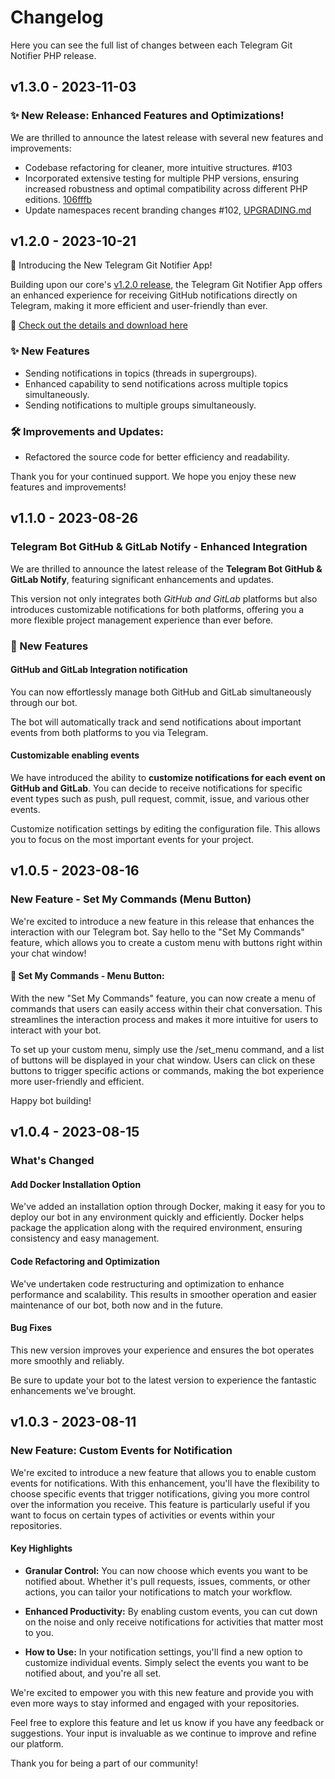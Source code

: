# Changelog

Here you can see the full list of changes between each Telegram Git Notifier PHP release.

## v1.3.0 - 2023-11-03

### ✨  New Release: Enhanced Features and Optimizations!

We are thrilled to announce the latest release with several new features and improvements:

- Codebase refactoring for cleaner, more intuitive structures. #103
- Incorporated extensive testing for multiple PHP versions, ensuring increased robustness and optimal compatibility across different PHP editions. [106fffb](https://github.com/cslant/telegram-git-notifier-app/commit/106fffbbaf2055262c72bb4daaa32036c5b1466f)
- Update namespaces recent branding changes #102, [UPGRADING.md](https://github.com/cslant/telegram-git-notifier-app/blob/v1.3.0/UPGRADING.md)

## v1.2.0 - 2023-10-21

🎉 Introducing the New Telegram Git Notifier App!

Building upon our core's [v1.2.0 release](https://github.com/lbiltech/telegram-git-notifier/releases/tag/v1.2.0), the Telegram Git Notifier App offers an enhanced experience for receiving GitHub notifications directly on Telegram, making it more efficient and user-friendly than ever.

🔗 [Check out the details and download here](https://github.com/lbiltech/telegram-git-notifier-app)

### ✨ New Features

- Sending notifications in topics (threads in supergroups).
- Enhanced capability to send notifications across multiple topics simultaneously.
- Sending notifications to multiple groups simultaneously.

### 🛠 Improvements and Updates:

- Refactored the source code for better efficiency and readability.

Thank you for your continued support. We hope you enjoy these new features and improvements!

## v1.1.0 - 2023-08-26

### Telegram Bot GitHub & GitLab Notify - Enhanced Integration

We are thrilled to announce the latest release of the **Telegram Bot GitHub & GitLab Notify**, featuring significant enhancements and updates.

This version not only integrates both *GitHub and GitLab* platforms but also introduces customizable notifications for both platforms, offering you a more flexible project management experience than ever before.

### 🚀 New Features

#### GitHub and GitLab Integration notification

You can now effortlessly manage both GitHub and GitLab simultaneously through our bot.

The bot will automatically track and send notifications about important events from both platforms to you via Telegram.

#### Customizable enabling events

We have introduced the ability to **customize notifications for each event on GitHub and GitLab**. You can decide to receive notifications for specific event types such as push, pull request, commit, issue, and various other events.

Customize notification settings by editing the configuration file. This allows you to focus on the most important events for your project.

## v1.0.5 - 2023-08-16

### New Feature - Set My Commands (Menu Button)

We're excited to introduce a new feature in this release that enhances the interaction with our Telegram bot. Say hello to the "Set My Commands" feature, which allows you to create a custom menu with buttons right within your chat window!

#### 📌 Set My Commands - Menu Button:

With the new "Set My Commands" feature, you can now create a menu of commands that users can easily access within their chat conversation. This streamlines the interaction process and makes it more intuitive for users to interact with your bot.

To set up your custom menu, simply use the /set_menu command, and a list of buttons will be displayed in your chat window. Users can click on these buttons to trigger specific actions or commands, making the bot experience more user-friendly and efficient.

Happy bot building!

## v1.0.4 - 2023-08-15

### What's Changed

#### Add Docker Installation Option

We've added an installation option through Docker, making it easy for you to deploy our bot in any environment quickly and efficiently. Docker helps package the application along with the required environment, ensuring consistency and easy management.

#### Code Refactoring and Optimization

We've undertaken code restructuring and optimization to enhance performance and scalability. This results in smoother operation and easier maintenance of our bot, both now and in the future.

#### Bug Fixes

This new version improves your experience and ensures the bot operates more smoothly and reliably.

Be sure to update your bot to the latest version to experience the fantastic enhancements we've brought.

## v1.0.3 - 2023-08-11

### New Feature: Custom Events for Notification

We're excited to introduce a new feature that allows you to enable custom events for notifications. With this enhancement, you'll have the flexibility to choose specific events that trigger notifications, giving you more control over the information you receive. This feature is particularly useful if you want to focus on certain types of activities or events within your repositories.

#### Key Highlights

- **Granular Control:** You can now choose which events you want to be notified about. Whether it's pull requests, issues, comments, or other actions, you can tailor your notifications to match your workflow.   
  
- **Enhanced Productivity:** By enabling custom events, you can cut down on the noise and only receive notifications for activities that matter most to you.   
  
- **How to Use:** In your notification settings, you'll find a new option to customize individual events. Simply select the events you want to be notified about, and you're all set.   
  

We're excited to empower you with this new feature and provide you with even more ways to stay informed and engaged with your repositories.

Feel free to explore this feature and let us know if you have any feedback or suggestions. Your input is invaluable as we continue to improve and refine our platform.

Thank you for being a part of our community!
